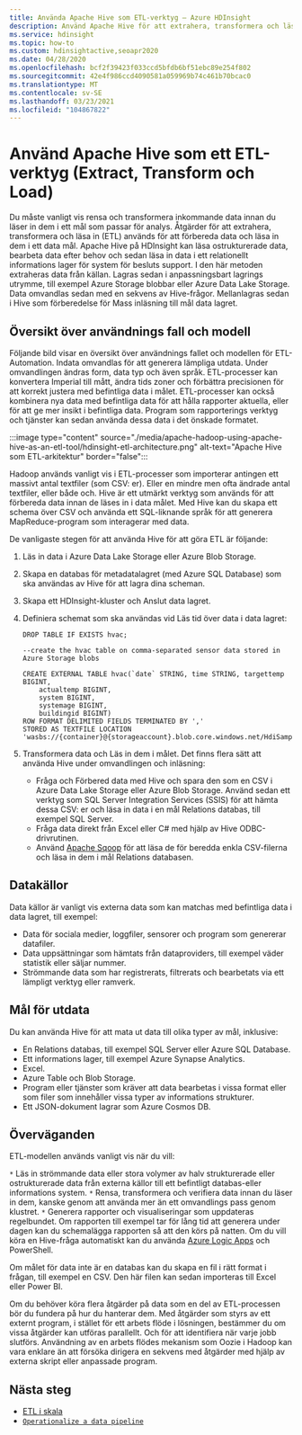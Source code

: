 ```yaml
---
title: Använda Apache Hive som ETL-verktyg – Azure HDInsight
description: Använd Apache Hive för att extrahera, transformera och läsa in data (ETL) i Azure HDInsight.
ms.service: hdinsight
ms.topic: how-to
ms.custom: hdinsightactive,seoapr2020
ms.date: 04/28/2020
ms.openlocfilehash: bcf2f39423f033ccd5bfdb6bf51ebc89e254f802
ms.sourcegitcommit: 42e4f986ccd4090581a059969b74c461b70bcac0
ms.translationtype: MT
ms.contentlocale: sv-SE
ms.lasthandoff: 03/23/2021
ms.locfileid: "104867822"
---
```

# <a name="use-apache-hive-as-an-extract-transform-and-load-etl-tool"></a>Använd Apache Hive som ett ETL-verktyg (Extract, Transform och Load)

Du måste vanligt vis rensa och transformera inkommande data innan du läser in dem i ett mål som passar för analys. Åtgärder för att extrahera, transformera och läsa in (ETL) används för att förbereda data och läsa in dem i ett data mål.  Apache Hive på HDInsight kan läsa ostrukturerade data, bearbeta data efter behov och sedan läsa in data i ett relationellt informations lager för system för besluts support. I den här metoden extraheras data från källan. Lagras sedan i anpassningsbart lagrings utrymme, till exempel Azure Storage blobbar eller Azure Data Lake Storage. Data omvandlas sedan med en sekvens av Hive-frågor. Mellanlagras sedan i Hive som förberedelse för Mass inläsning till mål data lagret.

## <a name="use-case-and-model-overview"></a>Översikt över användnings fall och modell

Följande bild visar en översikt över användnings fallet och modellen för ETL-Automation. Indata omvandlas för att generera lämpliga utdata.  Under omvandlingen ändras form, data typ och även språk.  ETL-processer kan konvertera Imperial till mått, ändra tids zoner och förbättra precisionen för att korrekt justera med befintliga data i målet. ETL-processer kan också kombinera nya data med befintliga data för att hålla rapporter aktuella, eller för att ge mer insikt i befintliga data. Program som rapporterings verktyg och tjänster kan sedan använda dessa data i det önskade formatet.

:::image type="content" source="./media/apache-hadoop-using-apache-hive-as-an-etl-tool/hdinsight-etl-architecture.png" alt-text="Apache Hive som ETL-arkitektur" border="false":::

Hadoop används vanligt vis i ETL-processer som importerar antingen ett massivt antal textfiler (som CSV: er). Eller en mindre men ofta ändrade antal textfiler, eller både och.  Hive är ett utmärkt verktyg som används för att förbereda data innan de läses in i data målet.  Med Hive kan du skapa ett schema över CSV och använda ett SQL-liknande språk för att generera MapReduce-program som interagerar med data.

De vanligaste stegen för att använda Hive för att göra ETL är följande:

1. Läs in data i Azure Data Lake Storage eller Azure Blob Storage.
2. Skapa en databas för metadatalagret (med Azure SQL Database) som ska användas av Hive för att lagra dina scheman.
3. Skapa ett HDInsight-kluster och Anslut data lagret.
4. Definiera schemat som ska användas vid Läs tid över data i data lagret:

    ```hql
    DROP TABLE IF EXISTS hvac;

    --create the hvac table on comma-separated sensor data stored in Azure Storage blobs

    CREATE EXTERNAL TABLE hvac(`date` STRING, time STRING, targettemp BIGINT,
        actualtemp BIGINT,
        system BIGINT,
        systemage BIGINT,
        buildingid BIGINT)
    ROW FORMAT DELIMITED FIELDS TERMINATED BY ','
    STORED AS TEXTFILE LOCATION 'wasbs://{container}@{storageaccount}.blob.core.windows.net/HdiSamples/SensorSampleData/hvac/';
    ```

5. Transformera data och Läs in dem i målet.  Det finns flera sätt att använda Hive under omvandlingen och inläsning:

    * Fråga och Förbered data med Hive och spara den som en CSV i Azure Data Lake Storage eller Azure Blob Storage.  Använd sedan ett verktyg som SQL Server Integration Services (SSIS) för att hämta dessa CSV: er och läsa in data i en mål Relations databas, till exempel SQL Server.
    * Fråga data direkt från Excel eller C# med hjälp av Hive ODBC-drivrutinen.
    * Använd [Apache Sqoop](apache-hadoop-use-sqoop-mac-linux.md) för att läsa de för beredda enkla CSV-filerna och läsa in dem i mål Relations databasen.

## <a name="data-sources"></a>Datakällor

Data källor är vanligt vis externa data som kan matchas med befintliga data i data lagret, till exempel:

* Data för sociala medier, loggfiler, sensorer och program som genererar datafiler.
* Data uppsättningar som hämtats från dataproviders, till exempel väder statistik eller säljar nummer.
* Strömmande data som har registrerats, filtrerats och bearbetats via ett lämpligt verktyg eller ramverk.

<!-- TODO: (see Collecting and loading data into HDInsight). -->

## <a name="output-targets"></a>Mål för utdata

Du kan använda Hive för att mata ut data till olika typer av mål, inklusive:

* En Relations databas, till exempel SQL Server eller Azure SQL Database.
* Ett informations lager, till exempel Azure Synapse Analytics.
* Excel.
* Azure Table och Blob Storage.
* Program eller tjänster som kräver att data bearbetas i vissa format eller som filer som innehåller vissa typer av informations strukturer.
* Ett JSON-dokument lagrar som Azure Cosmos DB.

## <a name="considerations"></a>Överväganden

ETL-modellen används vanligt vis när du vill:

`*` Läs in strömmande data eller stora volymer av halv strukturerade eller ostrukturerade data från externa källor till ett befintligt databas-eller informations system.
`*` Rensa, transformera och verifiera data innan du läser in dem, kanske genom att använda mer än ett omvandlings pass genom klustret.
`*` Generera rapporter och visualiseringar som uppdateras regelbundet. Om rapporten till exempel tar för lång tid att generera under dagen kan du schemalägga rapporten så att den körs på natten. Om du vill köra en Hive-fråga automatiskt kan du använda [Azure Logic Apps](../../logic-apps/logic-apps-overview.md) och PowerShell.

Om målet för data inte är en databas kan du skapa en fil i rätt format i frågan, till exempel en CSV. Den här filen kan sedan importeras till Excel eller Power BI.

Om du behöver köra flera åtgärder på data som en del av ETL-processen bör du fundera på hur du hanterar dem. Med åtgärder som styrs av ett externt program, i stället för ett arbets flöde i lösningen, bestämmer du om vissa åtgärder kan utföras parallellt. Och för att identifiera när varje jobb slutförs. Användning av en arbets flödes mekanism som Oozie i Hadoop kan vara enklare än att försöka dirigera en sekvens med åtgärder med hjälp av externa skript eller anpassade program.

## <a name="next-steps"></a>Nästa steg

* [ETL i skala](apache-hadoop-etl-at-scale.md)
* [`Operationalize a data pipeline`](../hdinsight-operationalize-data-pipeline.md)
